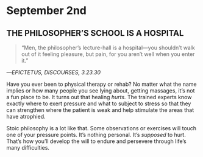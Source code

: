 # September 2nd
## THE PHILOSOPHER’S SCHOOL IS A HOSPITAL

> “Men, the philosopher’s lecture-hall is a hospital—you shouldn’t walk out of it feeling pleasure, but pain, for you aren’t well when you enter it.”

*—EPICTETUS, DISCOURSES, 3.23.30*

Have you ever been to physical therapy or rehab? No matter what the name implies or how many people you see lying about, getting massages, it’s not a fun place to be. It turns out that healing *hurts.* The trained experts know exactly where to exert pressure and what to subject to stress so that they can strengthen where the patient is weak and help stimulate the areas that have atrophied.

Stoic philosophy is a lot like that. Some observations or exercises will touch one of your pressure points. It’s nothing personal. It’s *supposed* to hurt. That’s how you’ll develop the will to endure and persevere through life’s many difficulties.


